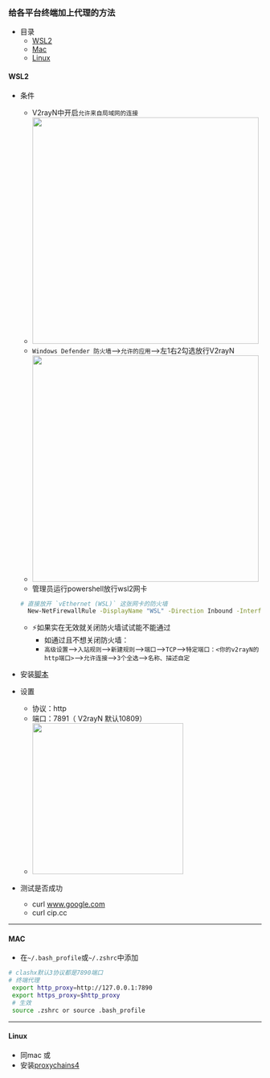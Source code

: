 ### 给各平台终端加上代理的方法
- 目录
  - [WSL2](#)
  - [Mac](#MAC)
  - [Linux](#Linux)
#### WSL2
- 条件
  - V2rayN中开启`允许来自局域网的连接`    
  - <img src="https://user-images.githubusercontent.com/32185381/149700844-b2cafe75-1180-4158-8b81-fef0521d78b0.png" width="450"> 
  - `Windows Defender 防火墙`-->`允许的应用`-->左1右2勾选放行V2rayN   
  - <img src="https://user-images.githubusercontent.com/32185381/149701357-47b954c0-eb44-4d45-970c-44b0ddaa6ce0.png" width="450"> 
  - 管理员运行powershell放行wsl2网卡
  ```bash
  # 直接放开 `vEthernet (WSL)` 这张网卡的防火墙  
    New-NetFirewallRule -DisplayName "WSL" -Direction Inbound -InterfaceAlias "vEthernet (WSL)" -Action Allow
  ```
  - ⚡如果实在无效就关闭防火墙试试能不能通过
    - 如通过且不想关闭防火墙：
    - `高级设置`-->`入站规则`-->`新建规则`-->`端口`-->`TCP`-->`特定端口：<你的v2rayN的http端口>`-->`允许连接`-->`3个全选`-->`名称、描述自定`

- 安装[脚本](https://github.com/liang-0131/wsl2proxy/blob/master/README-zh.md)
- 设置
  - 协议：http
  - 端口：7891（ V2rayN 默认10809） 
  - <img src="https://user-images.githubusercontent.com/32185381/149701826-24401f7d-de82-4ffd-a8d8-a0648c845eff.png" width="300">
- 测试是否成功
  - curl www.google.com
  - curl cip.cc
---
#### MAC
- 在`~/.bash_profile`或`~/.zshrc`中添加
```bash
# clashx默认3协议都是7890端口
# 终端代理
 export http_proxy=http://127.0.0.1:7890
 export https_proxy=$http_proxy
 # 生效
 source .zshrc or source .bash_profile
```
---
#### Linux
- 同mac
或
- 安装[proxychains4](https://github.com/rofl0r/proxychains-ng)

